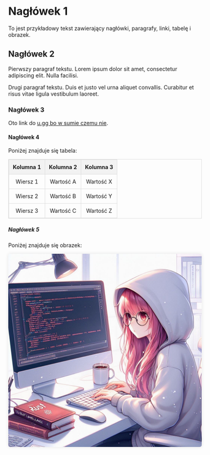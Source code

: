 # Nagłówek 1

To jest przykładowy tekst zawierający nagłówki, paragrafy, linki, tabelę i obrazek.

## Nagłówek 2

Pierwszy paragraf tekstu. Lorem ipsum dolor sit amet, consectetur adipiscing elit. Nulla facilisi.

Drugi paragraf tekstu. Duis et justo vel urna aliquet convallis. Curabitur et risus vitae ligula vestibulum laoreet.

### Nagłówek 3

Oto link do [u.gg bo w sumie czemu nie](https://u.gg/).

#### Nagłówek 4

Poniżej znajduje się tabela:

| Kolumna 1 | Kolumna 2 | Kolumna 3 |
|-----------|-----------|-----------|
| Wiersz 1   | Wartość A | Wartość X |
| Wiersz 2   | Wartość B | Wartość Y |
| Wiersz 3   | Wartość C | Wartość Z |

##### Nagłówek 5

Poniżej znajduje się obrazek:

![obrazek](anime-girl.jpg)
<style>
  table {
    width: 100%;
    border-collapse: collapse;
    margin-bottom: 20px;
  }

  table, th, td {
    border: 1px solid #ddd;
  }

  th, td {
    padding: 10px;
    text-align: center;
  }

  th {
    background-color: #f2f2f2;
  }

  img {
    max-width: 100%;
    height: auto;
    border-radius: 5px;
    box-shadow: 0 0 10px rgba(0, 0, 0, 0.1);
    margin-bottom: 20px;
  }
</style>
